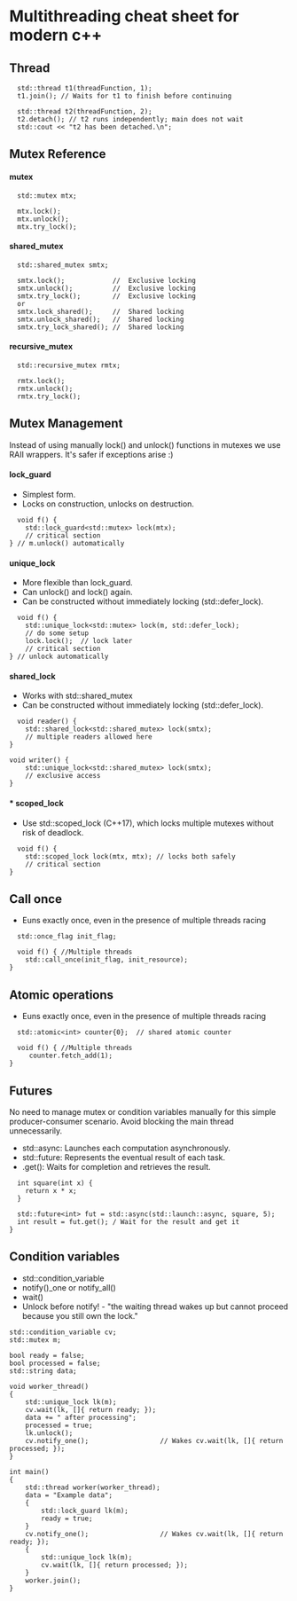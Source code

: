 
# Multithreading cheat sheet for modern c++
## Thread

```
  std::thread t1(threadFunction, 1);
  t1.join(); // Waits for t1 to finish before continuing

  std::thread t2(threadFunction, 2);
  t2.detach(); // t2 runs independently; main does not wait
  std::cout << "t2 has been detached.\n";
```

## Mutex Reference

####  mutex

```
  std::mutex mtx;
  
  mtx.lock();
  mtx.unlock();
  mtx.try_lock();
```

#### shared_mutex

```
  std::shared_mutex smtx;

  smtx.lock();            //  Exclusive locking 
  smtx.unlock();          //  Exclusive locking 
  smtx.try_lock();        //  Exclusive locking 
  or
  smtx.lock_shared();     //  Shared locking 
  smtx.unlock_shared();   //  Shared locking 
  smtx.try_lock_shared(); //  Shared locking 
```

####  recursive_mutex

```
  std::recursive_mutex rmtx;
  
  rmtx.lock();
  rmtx.unlock();
  rmtx.try_lock();
```

## Mutex Management 

Instead of using manually lock() and unlock() functions in mutexes we use RAII wrappers. It's safer if exceptions arise :)

####   lock_guard
- Simplest form. 
- Locks on construction, unlocks on destruction.

```
  void f() {
    std::lock_guard<std::mutex> lock(mtx);
    // critical section
} // m.unlock() automatically
```

####   unique_lock
- More flexible than lock_guard. 
- Can unlock() and lock() again.
- Can be constructed without immediately locking (std::defer_lock).

```
  void f() {
    std::unique_lock<std::mutex> lock(m, std::defer_lock);
    // do some setup
    lock.lock();  // lock later
    // critical section
} // unlock automatically
```

####  shared_lock

- Works with std::shared_mutex
- Can be constructed without immediately locking (std::defer_lock).
```
  void reader() {
    std::shared_lock<std::shared_mutex> lock(smtx);
    // multiple readers allowed here
}

void writer() {
    std::unique_lock<std::shared_mutex> lock(smtx);
    // exclusive access
}
```

####  * scoped_lock
- Use std::scoped_lock (C++17), which locks multiple mutexes without risk of deadlock.

```
  void f() {
    std::scoped_lock lock(mtx, mtx); // locks both safely
    // critical section
}
```

##  Call once 
- Euns exactly once, even in the presence of multiple threads racing

```
  std::once_flag init_flag;

  void f() { //Multiple threads
    std::call_once(init_flag, init_resource);
}
```
##  Atomic operations

- Euns exactly once, even in the presence of multiple threads racing

```
  std::atomic<int> counter{0};  // shared atomic counter

  void f() { //Multiple threads
     counter.fetch_add(1);
}
```
##  Futures
No need to manage mutex or condition variables manually for this simple producer-consumer scenario. Avoid blocking the main thread unnecessarily. 

- std::async: Launches each computation asynchronously.
- std::future: Represents the eventual result of each task.
- .get(): Waits for completion and retrieves the result.

```
  int square(int x) {
    return x * x;
  }

  std::future<int> fut = std::async(std::launch::async, square, 5); 
  int result = fut.get(); / Wait for the result and get it
}
```

##  Condition variables
- std::condition_variable
- notify()_one or notify_all()
- wait()
- Unlock before notify! - "the waiting thread wakes up but cannot proceed because you still own the lock."

```  
std::condition_variable cv;
std::mutex m;

bool ready = false;
bool processed = false;
std::string data;

void worker_thread()
{
    std::unique_lock lk(m);                 
    cv.wait(lk, []{ return ready; });      
    data += " after processing";
    processed = true;
    lk.unlock();
    cv.notify_one();                  // Wakes cv.wait(lk, []{ return processed; });
}
 
int main()
{
    std::thread worker(worker_thread);
    data = "Example data";                 
    {
        std::lock_guard lk(m);
        ready = true;                      
    }
    cv.notify_one();                  // Wakes cv.wait(lk, []{ return ready; });
    {
        std::unique_lock lk(m);
        cv.wait(lk, []{ return processed; });
    }
    worker.join();
}

